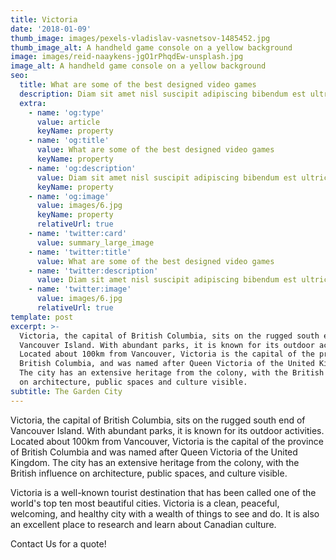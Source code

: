 ```yaml
---
title: Victoria
date: '2018-01-09'
thumb_image: images/pexels-vladislav-vasnetsov-1485452.jpg
thumb_image_alt: A handheld game console on a yellow background
image: images/reid-naaykens-jgO1rPhqdEw-unsplash.jpg
image_alt: A handheld game console on a yellow background
seo:
  title: What are some of the best designed video games
  description: Diam sit amet nisl suscipit adipiscing bibendum est ultricies integer
  extra:
    - name: 'og:type'
      value: article
      keyName: property
    - name: 'og:title'
      value: What are some of the best designed video games
      keyName: property
    - name: 'og:description'
      value: Diam sit amet nisl suscipit adipiscing bibendum est ultricies integer
      keyName: property
    - name: 'og:image'
      value: images/6.jpg
      keyName: property
      relativeUrl: true
    - name: 'twitter:card'
      value: summary_large_image
    - name: 'twitter:title'
      value: What are some of the best designed video games
    - name: 'twitter:description'
      value: Diam sit amet nisl suscipit adipiscing bibendum est ultricies integer
    - name: 'twitter:image'
      value: images/6.jpg
      relativeUrl: true
template: post
excerpt: >-
  Victoria, the capital of British Columbia, sits on the rugged south end of
  Vancouver Island. With abundant parks, it is known for its outdoor activities.
  Located about 100km from Vancouver, Victoria is the capital of the province of
  British Columbia, and was named after Queen Victoria of the United Kingdom.
  The city has an extensive heritage from the colony, with the British influence
  on architecture, public spaces and culture visible.
subtitle: The Garden City
---
```

Victoria, the capital of British Columbia, sits on the rugged south end of Vancouver Island. With abundant parks, it is known for its outdoor activities. Located about 100km from Vancouver, Victoria is the capital of the province of British Columbia and was named after Queen Victoria of the United Kingdom. The city has an extensive heritage from the colony, with the British influence on architecture, public spaces, and culture visible.

Victoria is a well-known tourist destination that has been called one of the world's top ten most beautiful cities. Victoria is a clean, peaceful, welcoming, and healthy city with a wealth of things to see and do. It is also an excellent place to research and learn about Canadian culture.

Contact Us for a quote!
